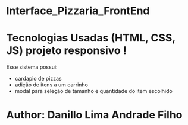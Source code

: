 # Interface_Pizzaria_FrontEnd
# Tecnologias Usadas (HTML, CSS, JS) projeto responsivo !


Esse sistema possui: 
* cardapio de pizzas
* adição de itens a um carrinho
* modal para seleção de tamanho e quantidade do item escolhido

# Author: Danillo Lima Andrade Filho
